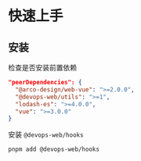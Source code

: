 # 快速上手

## 安装

检查是否安装前置依赖

```json
"peerDependencies": {
  "@arco-design/web-vue": ">=2.0.0",
  "@devops-web/utils": ">=1",
  "lodash-es": ">=4.0.0",
  "vue": ">=3.0.0"
}
```

安装 `@devops-web/hooks`

```sh
pnpm add @devops-web/hooks
```
